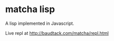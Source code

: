 matcha lisp
========================

A lisp implemented in Javascript.

Live repl at http://baudtack.com/matcha/repl.html